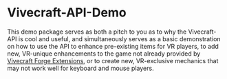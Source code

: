 # Vivecraft-API-Demo

This demo package serves as both a pitch to you as to why the Vivecraft-API is cool and useful, and simultaneously serves as a basic demonstration on how to use the API to enhance pre-existing items for VR players, to add new, VR-unique enhancements to the game not already provided by [Vivecraft Forge Extensions](https://github.com/Techjar/VivecraftForgeExtensions_110), or to create new, VR-exclusive mechanics that may not work well for keyboard and mouse players.